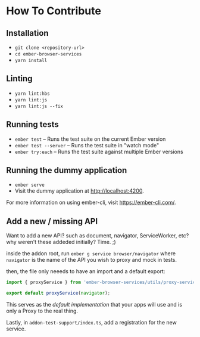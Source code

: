 # How To Contribute

## Installation

*   `git clone <repository-url>`
*   `cd ember-browser-services`
*   `yarn install`

## Linting

*   `yarn lint:hbs`
*   `yarn lint:js`
*   `yarn lint:js --fix`

## Running tests

*   `ember test` – Runs the test suite on the current Ember version
*   `ember test --server` – Runs the test suite in "watch mode"
*   `ember try:each` – Runs the test suite against multiple Ember versions

## Running the dummy application

*   `ember serve`
*   Visit the dummy application at <http://localhost:4200>.

For more information on using ember-cli, visit <https://ember-cli.com/>.

## Add a new / missing API

Want to add a new API? such as document, navigator, ServiceWorker, etc?
why weren't these addeded initially? Time. ;)

inside the addon root, run `ember g service browser/navigator` where `navigator`
is the name of the API you wish to proxy and mock in tests.

then, the file only neeeds to have an import and a default export:

```js
import { proxyService } from 'ember-browser-services/utils/proxy-service';

export default proxyService(navigator);
```

This serves as the *default implementation* that your apps will use and is only
a Proxy to the real thing.

Lastly, in `addon-test-support/index.ts`, add a registration for the new service.
